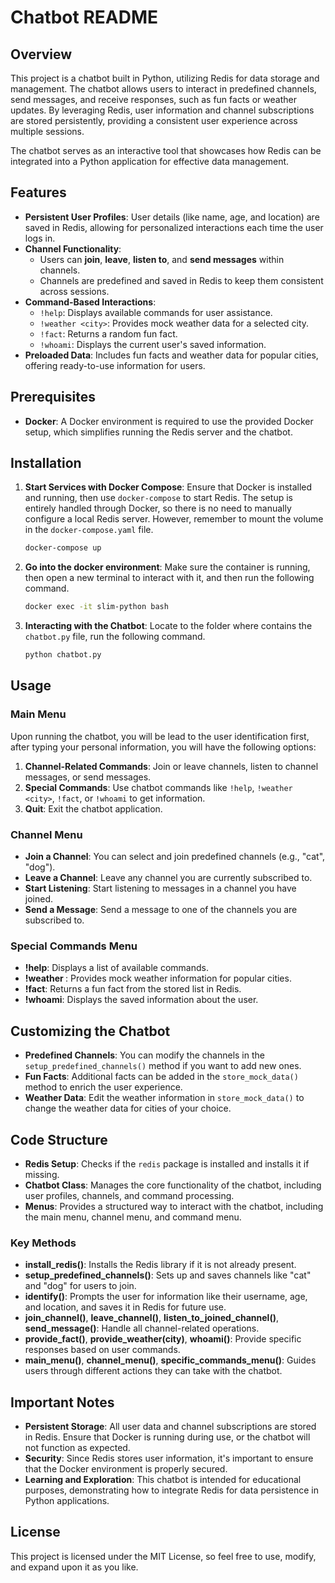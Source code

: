 
# Chatbot README

## Overview
This project is a chatbot built in Python, utilizing Redis for data storage and management. The chatbot allows users to interact in predefined channels, send messages, and receive responses, such as fun facts or weather updates. By leveraging Redis, user information and channel subscriptions are stored persistently, providing a consistent user experience across multiple sessions.

The chatbot serves as an interactive tool that showcases how Redis can be integrated into a Python application for effective data management.

## Features
- **Persistent User Profiles**: User details (like name, age, and location) are saved in Redis, allowing for personalized interactions each time the user logs in.
- **Channel Functionality**:
  - Users can **join**, **leave**, **listen to**, and **send messages** within channels.
  - Channels are predefined and saved in Redis to keep them consistent across sessions.
- **Command-Based Interactions**:
  - `!help`: Displays available commands for user assistance.
  - `!weather <city>`: Provides mock weather data for a selected city.
  - `!fact`: Returns a random fun fact.
  - `!whoami`: Displays the current user's saved information.
- **Preloaded Data**: Includes fun facts and weather data for popular cities, offering ready-to-use information for users.

## Prerequisites
- **Docker**: A Docker environment is required to use the provided Docker setup, which simplifies running the Redis server and the chatbot.

## Installation
1. **Start Services with Docker Compose**: Ensure that Docker is installed and running, then use `docker-compose` to start Redis. The setup is entirely handled through Docker, so there is no need to manually configure a local Redis server. However, remember to mount the volume in the `docker-compose.yaml` file.
   ```sh
   docker-compose up
   ```
2. **Go into the docker environment**: Make sure the container is running, then open a new terminal to interact with it, and then run the following command.
   ```sh
   docker exec -it slim-python bash
   ```
3. **Interacting with the Chatbot**: Locate to the folder where contains the `chatbot.py` file, run the following command.
   ```sh
   python chatbot.py
   ```
   
## Usage
### Main Menu
Upon running the chatbot, you will be lead to the user identification first, after typing your personal information, you will have the following options:
1. **Channel-Related Commands**: Join or leave channels, listen to channel messages, or send messages.
2. **Special Commands**: Use chatbot commands like `!help`, `!weather <city>`, `!fact`, or `!whoami` to get information.
3. **Quit**: Exit the chatbot application.

### Channel Menu
- **Join a Channel**: You can select and join predefined channels (e.g., "cat", "dog").
- **Leave a Channel**: Leave any channel you are currently subscribed to.
- **Start Listening**: Start listening to messages in a channel you have joined.
- **Send a Message**: Send a message to one of the channels you are subscribed to.

### Special Commands Menu
- **!help**: Displays a list of available commands.
- **!weather <city>**: Provides mock weather information for popular cities.
- **!fact**: Returns a fun fact from the stored list in Redis.
- **!whoami**: Displays the saved information about the user.

## Customizing the Chatbot
- **Predefined Channels**: You can modify the channels in the `setup_predefined_channels()` method if you want to add new ones.
- **Fun Facts**: Additional facts can be added in the `store_mock_data()` method to enrich the user experience.
- **Weather Data**: Edit the weather information in `store_mock_data()` to change the weather data for cities of your choice.

## Code Structure
- **Redis Setup**: Checks if the `redis` package is installed and installs it if missing.
- **Chatbot Class**: Manages the core functionality of the chatbot, including user profiles, channels, and command processing.
- **Menus**: Provides a structured way to interact with the chatbot, including the main menu, channel menu, and command menu.

### Key Methods
- **install_redis()**: Installs the Redis library if it is not already present.
- **setup_predefined_channels()**: Sets up and saves channels like "cat" and "dog" for users to join.
- **identify()**: Prompts the user for information like their username, age, and location, and saves it in Redis for future use.
- **join_channel()**, **leave_channel()**, **listen_to_joined_channel()**, **send_message()**: Handle all channel-related operations.
- **provide_fact()**, **provide_weather(city)**, **whoami()**: Provide specific responses based on user commands.
- **main_menu()**, **channel_menu()**, **specific_commands_menu()**: Guides users through different actions they can take with the chatbot.

## Important Notes
- **Persistent Storage**: All user data and channel subscriptions are stored in Redis. Ensure that Docker is running during use, or the chatbot will not function as expected.
- **Security**: Since Redis stores user information, it's important to ensure that the Docker environment is properly secured.
- **Learning and Exploration**: This chatbot is intended for educational purposes, demonstrating how to integrate Redis for data persistence in Python applications.

## License
This project is licensed under the MIT License, so feel free to use, modify, and expand upon it as you like.
